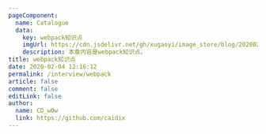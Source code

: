```yaml
---
pageComponent:
  name: Catalogue
  data:
    key: webpack知识点
    imgUrl: https://cdn.jsdelivr.net/gh/xugaoyi/image_store/blog/20200204143633.png
    description: 本章内容是webpack知识点。
title: webpack知识点
date: 2020-02-04 12:16:12
permalink: /interview/webpack
article: false
comment: false
editLink: false
author:
  name: CD_wOw
  link: https://github.com/caidix
---
```


